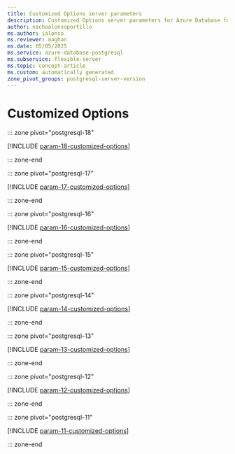 ```yaml
---
title: Customized Options server parameters
description: Customized Options server parameters for Azure Database for PostgreSQL flexible server.
author: nachoalonsoportillo
ms.author: ialonso
ms.reviewer: maghan
ms.date: 05/05/2025
ms.service: azure-database-postgresql
ms.subservice: flexible-server
ms.topic: concept-article
ms.custom: automatically generated
zone_pivot_groups: postgresql-server-version
---
```

# Customized Options


::: zone pivot="postgresql-18"

[!INCLUDE [param-18-customized-options](./includes/param-18-customized-options.md)]

::: zone-end


::: zone pivot="postgresql-17"

[!INCLUDE [param-17-customized-options](./includes/param-17-customized-options.md)]

::: zone-end


::: zone pivot="postgresql-16"

[!INCLUDE [param-16-customized-options](./includes/param-16-customized-options.md)]

::: zone-end


::: zone pivot="postgresql-15"

[!INCLUDE [param-15-customized-options](./includes/param-15-customized-options.md)]

::: zone-end


::: zone pivot="postgresql-14"

[!INCLUDE [param-14-customized-options](./includes/param-14-customized-options.md)]

::: zone-end


::: zone pivot="postgresql-13"

[!INCLUDE [param-13-customized-options](./includes/param-13-customized-options.md)]

::: zone-end


::: zone pivot="postgresql-12"

[!INCLUDE [param-12-customized-options](./includes/param-12-customized-options.md)]

::: zone-end


::: zone pivot="postgresql-11"

[!INCLUDE [param-11-customized-options](./includes/param-11-customized-options.md)]

::: zone-end


